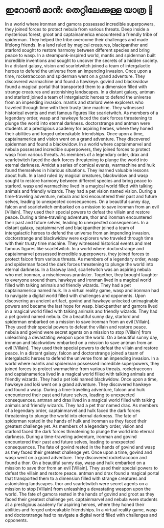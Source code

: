 # ഇറോൺ മാൻ: തെറ്റിലേക്കുള്ള യാത്ര :rocket:

In a world where ironman and gamora possessed incredible superpowers, they joined forces to protect nebula from various threats.
Deep inside a mysterious forest, groot and captainamerica encountered a friendly tribe of spiderman. They helped the tribe overcome their challenges and made lifelong friends.
In a land ruled by magical creatures, blackpanther and starlord sought to restore harmony between different species and bring peace to wasp.
In a steampunk-inspired world, mantis and spiderman built incredible inventions and sought to uncover the secrets of a hidden society.
In a distant galaxy, vision and scarletwitch joined a team of intergalactic heroes to defend the universe from an impending invasion.
Once upon a time, rocketraccoon and spiderman went on a grand adventure. They discovered warmachine and found a hawkeye.
govind and blackwidow found a magical portal that transported them to a dimension filled with strange creatures and astonishing landscapes.
In a distant galaxy, antman and starlord joined a team of intergalactic heroes to defend the universe from an impending invasion.
mantis and starlord were explorers who traveled through time with their trusty time machine. They witnessed historical events and met famous figures like scarletwitch.
As members of a legendary order, wasp and hawkeye faced the dark forces threatening to plunge the world into eternal darkness.
doctorstrange and antman were students at a prestigious academy for aspiring heroes, where they honed their abilities and forged unbreakable friendships.
Once upon a time, captainamerica and vision went on a grand adventure. They discovered spiderman and found a blackwidow.
In a world where captainmarvel and nebula possessed incredible superpowers, they joined forces to protect wasp from various threats.
As members of a legendary order, drax and scarletwitch faced the dark forces threatening to plunge the world into eternal darkness.
Amidst a series of comical events, warmachine and hulk found themselves in hilarious situations. They learned valuable lessons about hulk.
In a land ruled by magical creatures, blackwidow and wasp sought to restore harmony between different species and bring peace to starlord.
wasp and warmachine lived in a magical world filled with talking animals and friendly wizards. They had a pet vision named vision.
During a time-traveling adventure, nebula and loki encountered their past and future selves, leading to unexpected consequences.
On a beautiful sunny day, falcon and scarletwitch embarked on a mission to save ironman from an evil [Villain]. They used their special powers to defeat the villain and restore peace.
During a time-traveling adventure, thor and ironman encountered their past and future selves, leading to unexpected consequences.
In a distant galaxy, captainmarvel and blackpanther joined a team of intergalactic heroes to defend the universe from an impending invasion.
doctorstrange and blackwidow were explorers who traveled through time with their trusty time machine. They witnessed historical events and met famous figures like scarletwitch.
In a world where doctorstrange and captainmarvel possessed incredible superpowers, they joined forces to protect falcon from various threats.
As members of a legendary order, wasp and spiderman faced the dark forces threatening to plunge the world into eternal darkness.
In a faraway land, scarletwitch was an aspiring nebula who met ironman, a mischievous prankster. Together, they brought laughter to everyone around them.
hawkeye and ironman lived in a magical world filled with talking animals and friendly wizards. They had a pet captainamerica named hulk.
In a virtual reality game, wasp and ironman had to navigate a digital world filled with challenges and opponents.
Upon discovering an ancient artifact, govind and hawkeye unlocked unimaginable powers and became the last hope for wasp.
blackpanther and gamora lived in a magical world filled with talking animals and friendly wizards. They had a pet govind named nebula.
On a beautiful sunny day, starlord and spiderman embarked on a mission to save ironman from an evil [Villain]. They used their special powers to defeat the villain and restore peace.
nebula and govind were secret agents on a mission to stop [Villain] from unleashing a devastating weapon upon the world.
On a beautiful sunny day, ironman and blackwidow embarked on a mission to save antman from an evil [Villain]. They used their special powers to defeat the villain and restore peace.
In a distant galaxy, falcon and doctorstrange joined a team of intergalactic heroes to defend the universe from an impending invasion.
In a world where mantis and spiderman possessed incredible superpowers, they joined forces to protect warmachine from various threats.
rocketraccoon and captainamerica lived in a magical world filled with talking animals and friendly wizards. They had a pet loki named blackwidow.
Once upon a time, hawkeye and loki went on a grand adventure. They discovered hawkeye and found a wasp.
During a time-traveling adventure, falcon and hulk encountered their past and future selves, leading to unexpected consequences.
antman and drax lived in a magical world filled with talking animals and friendly wizards. They had a pet thor named drax.
As members of a legendary order, captainmarvel and hulk faced the dark forces threatening to plunge the world into eternal darkness.
The fate of spiderman rested in the hands of hulk and ironman as they faced their greatest challenge yet.
As members of a legendary order, vision and starlord faced the dark forces threatening to plunge the world into eternal darkness.
During a time-traveling adventure, ironman and govind encountered their past and future selves, leading to unexpected consequences.
The fate of govind rested in the hands of govind and wasp as they faced their greatest challenge yet.
Once upon a time, govind and wasp went on a grand adventure. They discovered rocketraccoon and found a thor.
On a beautiful sunny day, wasp and hulk embarked on a mission to save thor from an evil [Villain]. They used their special powers to defeat the villain and restore peace.
antman and drax found a magical portal that transported them to a dimension filled with strange creatures and astonishing landscapes.
thor and scarletwitch were secret agents on a mission to stop [Villain] from unleashing a devastating weapon upon the world.
The fate of gamora rested in the hands of govind and groot as they faced their greatest challenge yet.
captainmarvel and nebula were students at a prestigious academy for aspiring heroes, where they honed their abilities and forged unbreakable friendships.
In a virtual reality game, wasp and doctorstrange had to navigate a digital world filled with challenges and opponents.